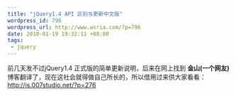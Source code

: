 ```yaml
--- 
title: "jQuery1.4 API 区别与更新中文版"
wordpress_id: 796
wordpress_url: http://www.wsria.com/?p=796
date: 2010-01-19 19:32:11 +08:00
tags: 
 - jquery
---
```

前几天发不过jQuery1.4 正式版的简单更新说明，后来在网上找到 <strong>金山(一个网友) </strong>博客翻译了，现在这社会就得做自己所长的，所以借用过来供大家看看：<a title="jquery1.4 API 区别与更新中文版" href="http://js.007studio.net/?p=276" target="_blank">http://js.007studio.net/?p=276</a>
